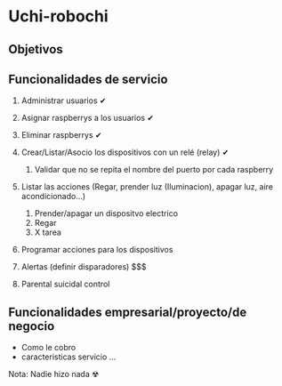 # Uchi-robochi
## Objetivos

## Funcionalidades de servicio

1. Administrar usuarios ✔
2. Asignar raspberrys a los usuarios ✔
3. Eliminar raspberrys ✔
4. Crear/Listar/Asocio los dispositivos con un relé (relay) ✔ 
   1. Validar que no se repita el nombre del puerto por cada raspberry
5. Listar las acciones (Regar, prender luz (Iluminacion), apagar luz, aire acondicionado...)
   1. Prender/apagar un dispositvo electrico
   2. Regar
   3. X tarea 
6. Programar acciones para los dispositivos

8. Alertas (definir disparadores) $$$ 
9.  Parental suicidal control

## Funcionalidades empresarial/proyecto/de negocio

- Como le cobro
- caracteristicas servicio
...


Nota: Nadie hizo nada ☢